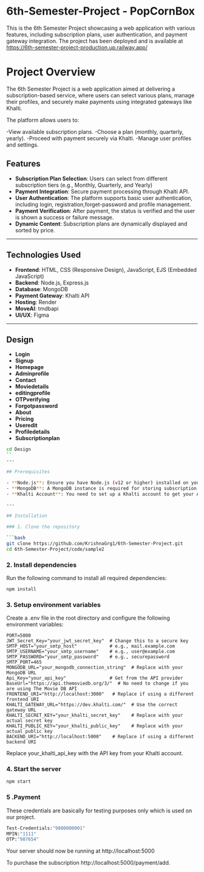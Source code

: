 # 6th-Semester-Project - PopCornBox

This is the 6th Semester Project showcasing a web application with various features, including subscription plans, user authentication, and payment gateway integration. The project has been deployed and is available at https://6th-semester-project-production.up.railway.app/

# Project Overview

The 6th Semester Project is a web application aimed at delivering a subscription-based service, where users can select various plans, manage their profiles, and securely make payments using integrated gateways like Khalti.

The platform allows users to:

-View available subscription plans.
-Choose a plan (monthly, quarterly, yearly).
-Proceed with payment securely via Khalti.
-Manage user profiles and settings.


## Features

- **Subscription Plan Selection**: Users can select from different subscription tiers (e.g., Monthly, Quarterly, and Yearly)
- **Payment Integration**: Secure payment processing through Khalti API.
- **User Authentication**: The platform supports basic user authentication, including login, registration,forget-password and profile management.
- **Payment Verification**: After payment, the status is verified and the user is shown a success or failure message.
- **Dynamic Content**: Subscription plans are dynamically displayed and sorted by price.

---

## Technologies Used

- **Frontend**: HTML, CSS (Responsive Design), JavaScript, EJS (Embedded JavaScript)
- **Backend**: Node.js, Express.js
- **Database**: MongoDB
- **Payment Gateway**: Khalti API
- **Hosting**: Render 
- **MoveAI**: tmdbapi
- **UI/UX**: Figma

---
## Design
- **Login**
- **Signup**
- **Homepage**
- **Adminprofile**
- **Contact**
- **Moviedetails**
- **editingprofile**
- **OTPverifying**
- **Forgotpassword**
- **About**
- **Pricing**
- **Useredit**
- **Profiledetails**
- **Subscriptionplan**

```bash
cd Design
``
---

## Prerequisites

- **Node.js**: Ensure you have Node.js (v12 or higher) installed on your system.
- **MongoDB**: A MongoDB instance is required for storing subscription plans and payment records.
- **Khalti Account**: You need to set up a Khalti account to get your API keys (for payment processing).

---

## Installation

### 1. Clone the repository

```bash
git clone https://github.com/KrishnaGrg1/6th-Semester-Project.git
cd 6th-Semester-Project/code/sample2
```

### 2. Install dependencies
Run the following command to install all required dependencies:

```bash
npm install
```

### 3. Setup environment variables
Create a .env file in the root directory and configure the following environment variables:

```dotenv
PORT=5000
JWT_Secret_Key="your_jwt_secret_key"  # Change this to a secure key
SMTP_HOST="your_smtp_host"            # e.g., mail.example.com
SMTP_USERNAME="your_smtp_username"    # e.g., user@example.com
SMTP_PASSWORD="your_smtp_password"    # e.g., securepassword
SMTP_PORT=465
MONGODB_URL="your_mongodb_connection_string"  # Replace with your MongoDB URL
Api_Key="your_api_key"                # Get from the API provider
BaseUrl="https://api.themoviedb.org/3/"  # No need to change if you are using The Movie DB API
FRONTEND_URI="http://localhost:3000"   # Replace if using a different frontend URI
KHALTI_GATEWAY_URL="https://dev.khalti.com/"  # Use the correct gateway URL
KHALTI_SECRET_KEY="your_khalti_secret_key"    # Replace with your actual secret key
KHALTI_PUBLIC_KEY="your_khalti_public_key"    # Replace with your actual public key
BACKEND_URI="http://localhost:5000"    # Replace if using a different backend URI

```

Replace your_khalti_api_key with the API key from your Khalti account.

### 4. Start the server
```bash
npm start
```

### 5 .Payment
These credentials are basically for testing purposes only which is used on our project.
```bash
Test-Credentials:"9800000001"
MPIN:"1111"
OTP:"987654"
```

Your server should now be running at http://localhost:5000

To purchase the subscription http://localhost:5000/payment/add.